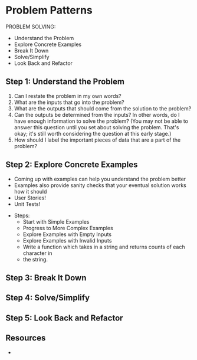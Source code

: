 # Problem Patterns

PROBLEM SOLVING:

- Understand the Problem
- Explore Concrete Examples
- Break It Down
- Solve/Simplify
- Look Back and Refactor

## Step 1: Understand the Problem

1. Can I restate the problem in my own words?
2. What are the inputs that go into the problem?
3. What are the outputs that should come from the solution to the problem?
4. Can the outputs be determined from the inputs? In other words, do I have enough information to solve the problem? (You may not be able to answer this question until you set about solving the problem. That's okay; it's still worth considering the question at this early stage.)
5. How should I label the important pieces of data that are a part of the problem?

## Step 2: Explore Concrete Examples

* Coming up with examples can help you understand the problem better
* Examples also  provide sanity checks that your eventual solution works how it should
* User Stories!
* Unit Tests!

- Steps:
  - Start with Simple Examples
  - Progress to More Complex Examples
  - Explore Examples with Empty Inputs
  - Explore Examples with Invalid Inputs
  - Write a function which takes in a string and returns counts of each character in
  - the string.

## Step 3: Break It Down


## Step 4: Solve/Simplify


## Step 5: Look Back and Refactor


## Resources

*
